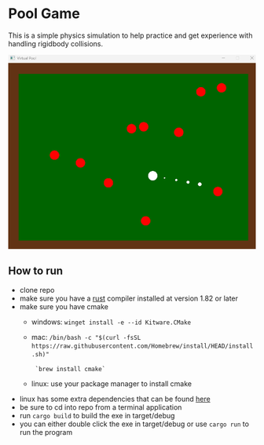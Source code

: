 # Pool Game

This is a simple physics simulation to help practice and get experience with handling rigidbody collisions. 

![](SFMLpoolgame.gif)

## How to run

 - clone repo
 - make sure you have a [rust](https://www.rust-lang.org/) compiler installed at version 1.82 or later
 - make sure you have cmake
    - windows: `winget install -e --id Kitware.CMake`
    - mac: `/bin/bash -c "$(curl -fsSL https://raw.githubusercontent.com/Homebrew/install/HEAD/install.sh)"`
      
           `brew install cmake`
    - linux: use your package manager to install cmake
 - linux has some extra dependencies that can be found [here](https://crates.io/crates/sfml/0.24.0)
 - be sure to cd into repo from a terminal application
 - run `cargo build` to build the exe in target/debug
 - you can either double click the exe in target/debug or use `cargo run` to run the program
